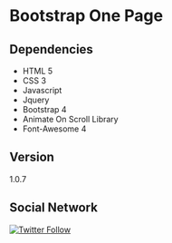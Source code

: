 # Bootstrap One Page

## Dependencies
- HTML 5
- CSS 3
- Javascript
- Jquery
- Bootstrap 4
- Animate On Scroll Library
- Font-Awesome 4

## Version
1.0.7

## Social Network
[![Twitter Follow](https://img.shields.io/twitter/follow/tiaguins.svg?style=social)](https://twitter.com/tiaguins) 